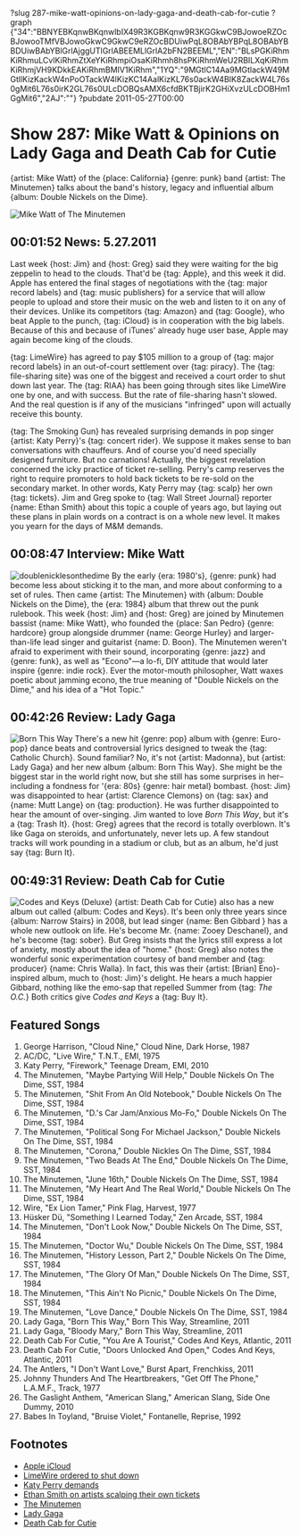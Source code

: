 ?slug 287-mike-watt-opinions-on-lady-gaga-and-death-cab-for-cutie
?graph {"34":"BBNYEBKqnwBKqnwlbIX49R3KGBKqnw9R3KGGkwC9BJowoeRZOcBJowooTMfVBJowoGkwC9GkwC9eRZOcBDUiwPqL8OBAbYBPqL8OBAbYBBDUiwBAbYBlGrlAjggUTlGrlABEEMLlGrlA2bFN2BEEML","EN":"BLsPGKiRhmKiRhmuLCvlKiRhmZtXeYKiRhmpiOsaKiRhmh8hsPKiRhmWeU2RBILXqKiRhmKiRhmjVH9KDkkEAKiRhmBMIV1KiRhm","1YQ":"9MGtlC14Aa9MGtlackW49MGtllKizKackW4nPoOTackW4lKizKC14AalKizKL76s0ackW4BIK8ZackW4L76s0gMit6L76s0irK2GL76s0ULcDOBQsAMX6cfdBKTBjirK2GHiXvzULcDOBHm1GgMit6","2AJ":""}
?pubdate 2011-05-27T00:00

# Show 287: Mike Watt & Opinions on Lady Gaga and Death Cab for Cutie
{artist: Mike Watt} of the {place: California} {genre: punk} band {artist: The Minutemen} talks about the band's history, legacy and influential album {album: Double Nickels on the Dime}.

![Mike Watt of The Minutemen](https://static.soundopinions.org/images/2011/mikewatt.jpg)

## 00:01:52 News: 5.27.2011
Last week {host: Jim} and {host: Greg} said they were waiting for the big zeppelin to head to the clouds. That'd be {tag: Apple}, and this week it did. Apple has entered the final stages of negotiations with the {tag: major record labels} and {tag: music publishers} for a service that will allow people to upload and store their music on the web and listen to it on any of their devices. Unlike its competitors {tag: Amazon} and {tag: Google}, who beat Apple to the punch, {tag: iCloud} is in cooperation with the big labels. Because of this and because of iTunes' already huge user base, Apple may again become king of the clouds.

{tag: LimeWire} has agreed to pay $105 million to a group of {tag: major record labels} in an out-of-court settlement over {tag: piracy}. The {tag: file-sharing site} was one of the biggest and received a court order to shut down last year. The {tag: RIAA} has been going through sites like LimeWire one by one, and with success. But the rate of file-sharing hasn't slowed. And the real question is if any of the musicians "infringed" upon will actually receive this bounty.

{tag: The Smoking Gun} has revealed surprising demands in pop singer {artist: Katy Perry}'s {tag: concert rider}. We suppose it makes sense to ban conversations with chauffeurs. And of course you'd need specially designed furniture. But no carnations! Actually, the biggest revelation concerned the icky practice of ticket re-selling. Perry's camp reserves the right to require promoters to hold back tickets to be re-sold on the secondary market. In other words, Katy Perry may {tag: scalp} her own {tag: tickets}. Jim and Greg spoke to {tag: Wall Street Journal} reporter {name: Ethan Smith} about this topic a couple of years ago, but laying out these plans in plain words on a contract is on a whole new level. It makes you yearn for the days of M&M demands.

## 00:08:47 Interview: Mike Watt
![doublenicklesonthedime](https://static.soundopinions.org/images/2011/doublenickelsonthedime.jpg)
By the early {era: 1980's}, {genre: punk} had become less about sticking it to the man, and more about conforming to a set of rules. Then came {artist: The Minutemen} with {album: Double Nickels on the Dime}, the {era: 1984} album that threw out the punk rulebook. This week {host: Jim} and {host: Greg} are joined by Minutemen bassist {name: Mike Watt}, who founded the {place: San Pedro} {genre: hardcore} group alongside drummer {name: George Hurley} and larger-than-life lead singer and guitarist {name: D. Boon}. The Minutemen weren't afraid to experiment with their sound, incorporating {genre: jazz} and {genre: funk}, as well as "Econo"—a lo-fi, DIY attitude that would later inspire {genre: indie rock}. Ever the motor-mouth philosopher, Watt waxes poetic about jamming econo, the true meaning of "Double Nickels on the Dime," and his idea of a "Hot Topic."

## 00:42:26 Review: Lady Gaga
![Born This Way](https://static.soundopinions.org/assets/287/1YQ0.jpg)
There's a new hit {genre: pop} album with {genre: Euro-pop} dance beats and controversial lyrics designed to tweak the {tag: Catholic Church}. Sound familiar? No, it's not {artist: Madonna}, but {artist: Lady Gaga} and her new album {album: Born This Way}. She might be the biggest star in the world right now, but she still has some surprises in her–including a fondness for '{era: 80s} {genre: hair metal} bombast. {host: Jim} was disappointed to hear {artist: Clarence Clemons} on {tag: sax} and {name: Mutt Lange} on {tag: production}. He was further disappointed to hear the amount of over-singing. Jim wanted to love *Born This Way*, but it's a {tag: Trash It}. {host: Greg} agrees that the record is totally overblown. It's like Gaga on steroids, and unfortunately, never lets up. A few standout tracks will work pounding in a stadium or club, but as an album, he'd just say {tag: Burn It}.

## 00:49:31 Review: Death Cab for Cutie
![Codes and Keys (Deluxe)](https://static.soundopinions.org/assets/287/2AJ0.jpg)
{artist: Death Cab for Cutie} also has a new album out called {album: Codes and Keys}. It's been only three years since {album: Narrow Stairs} in 2008, but lead singer {name: Ben Gibbard } has a whole new outlook on life. He's become Mr. {name: Zooey Deschanel}, and he's become {tag: sober}. But Greg insists that the lyrics still express a lot of anxiety, mostly about the idea of "home." {host: Greg} also notes the wonderful sonic experimentation courtesy of band member and {tag: producer} {name: Chris Walla}. In fact, this was their {artist: [Brian] Eno}-inspired album, much to {host: Jim}'s delight. He hears a much happier Gibbard, nothing like the emo-sap that repelled Summer from {tag: *The O.C.*} Both critics give *Codes and Keys* a {tag: Buy It}.

## Featured Songs
1. George Harrison, "Cloud Nine," Cloud Nine, Dark Horse, 1987
2. AC/DC, "Live Wire," T.N.T., EMI, 1975
3. Katy Perry, "Firework," Teenage Dream, EMI, 2010
4. The Minutemen, "Maybe Partying Will Help," Double Nickels On The Dime, SST, 1984
5. The Minutemen, "Shit From An Old Notebook," Double Nickels On The Dime, SST, 1984
6. The Minutemen, "D.'s Car Jam/Anxious Mo-Fo," Double Nickels On The Dime, SST, 1984
7. The Minutemen, "Political Song For Michael Jackson," Double Nickels On The Dime, SST, 1984
8. The Minutemen, "Corona," Double Nickles On The Dime, SST, 1984
9. The Minutemen, "Two Beads At The End," Double Nickels On The Dime, SST, 1984
10. The Minutemen, "June 16th," Double Nickels On The Dime, SST, 1984
11. The Minutemen, "My Heart And The Real World," Double Nickels On The Dime, SST, 1984
12. Wire, "Ex Lion Tamer," Pink Flag, Harvest, 1977
13. Hüsker Dü, "Something I Learned Today," Zen Arcade, SST, 1984
14. The Minutemen, "Don't Look Now," Double Nickels On The Dime, SST, 1984
15. The Minutemen, "Doctor Wu," Double Nickels On The Dime, SST, 1984
16. The Minutemen, "History Lesson, Part 2," Double Nickels On The Dime, SST, 1984
17. The Minutemen, "The Glory Of Man," Double Nickels On The Dime, SST, 1984
18. The Minutemen, "This Ain't No Picnic," Double Nickels On The Dime, SST, 1984
19. The Minutemen, "Love Dance," Double Nickels On The Dime, SST, 1984
20. Lady Gaga, "Born This Way," Born This Way, Streamline, 2011
21. Lady Gaga, "Bloody Mary," Born This Way, Streamline, 2011
22. Death Cab For Cutie, "You Are A Tourist," Codes And Keys, Atlantic, 2011
23. Death Cab For Cutie, "Doors Unlocked And Open," Codes And Keys, Atlantic, 2011
24. The Antlers, "I Don't Want Love," Burst Apart, Frenchkiss, 2011
25. Johnny Thunders And The Heartbreakers, "Get Off The Phone," L.A.M.F., Track, 1977
26. The Gaslight Anthem, "American Slang," American Slang, Side One Dummy, 2010
27. Babes In Toyland, "Bruise Violet," Fontanelle, Reprise, 1992


## Footnotes
- [Apple iCloud](http://www.bloomberg.com/news/articles/2011-05-20/apple-is-said-to-secure-music-accords-with-labels-for-itunes-cloud-service)
- [LimeWire ordered to shut down](http://money.cnn.com/2010/10/27/technology/limewire_court/index.htm)
- [Katy Perry demands](http://www.thesmokinggun.com/backstage/divas/katy-perry)
- [Ethan Smith on artists scalping their own tickets](/show/173/#ethansmith)
- [The Minutemen](http://www.allmusic.com/artist/minutemen-mn0000474482)
- [Lady Gaga](http://www.ladygaga.com/)
- [Death Cab for Cutie](http://deathcabforcutie.com/home/')
